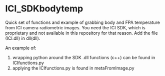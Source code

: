 # ICI_SDKbodytemp
Quick set of functions and example of grabbing body and FPA temperature from ICI camera radiometric images. You need the ICI SDK, which is proprietary and not available in this repository for that reason. Add the file (ICI.dll) in dll(dll).

An example of:
1) wrapping python around the SDK .dll functions (c++) can be found in ICIfunctions.py
2) applying the ICIfunctions.py is found in metaFromImage.py


